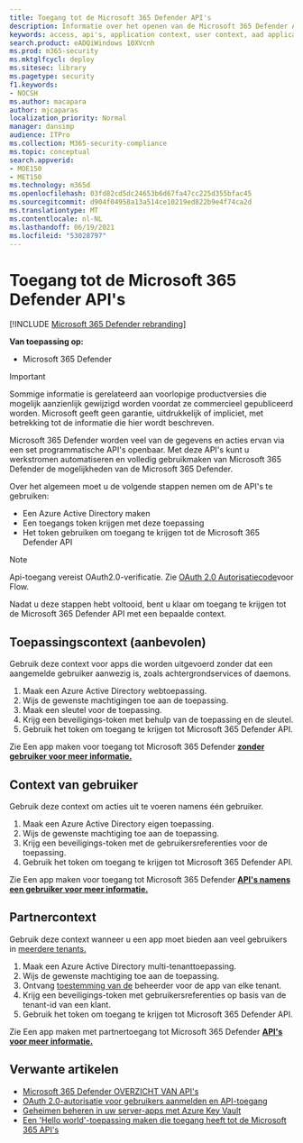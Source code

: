 ```yaml
---
title: Toegang tot de Microsoft 365 Defender API's
description: Informatie over het openen van de Microsoft 365 Defender API's
keywords: access, api's, application context, user context, aad application, access token
search.product: eADQiWindows 10XVcnh
ms.prod: m365-security
ms.mktglfcycl: deploy
ms.sitesec: library
ms.pagetype: security
f1.keywords:
- NOCSH
ms.author: macapara
author: mjcaparas
localization_priority: Normal
manager: dansimp
audience: ITPro
ms.collection: M365-security-compliance
ms.topic: conceptual
search.appverid:
- MOE150
- MET150
ms.technology: m365d
ms.openlocfilehash: 03fd82cd5dc24653b6d67fa47cc225d355bfac45
ms.sourcegitcommit: d904f04958a13a514ce10219ed822b9e4f74ca2d
ms.translationtype: MT
ms.contentlocale: nl-NL
ms.lasthandoff: 06/19/2021
ms.locfileid: "53028797"
---
```

# <a name="access-the-microsoft-365-defender-apis"></a>Toegang tot de Microsoft 365 Defender API's

[!INCLUDE [Microsoft 365 Defender rebranding](../includes/microsoft-defender.md)]

**Van toepassing op:**

- Microsoft 365 Defender

> [!IMPORTANT]
> Sommige informatie is gerelateerd aan voorlopige productversies die mogelijk aanzienlijk gewijzigd worden voordat ze commercieel gepubliceerd worden. Microsoft geeft geen garantie, uitdrukkelijk of impliciet, met betrekking tot de informatie die hier wordt beschreven.

Microsoft 365 Defender worden veel van de gegevens en acties ervan via een set programmatische API's openbaar. Met deze API's kunt u werkstromen automatiseren en volledig gebruikmaken van Microsoft 365 Defender de mogelijkheden van de Microsoft 365 Defender.

Over het algemeen moet u de volgende stappen nemen om de API's te gebruiken:

- Een Azure Active Directory maken
- Een toegangs token krijgen met deze toepassing
- Het token gebruiken om toegang te krijgen tot de Microsoft 365 Defender API

> [!NOTE]
> Api-toegang vereist OAuth2.0-verificatie. Zie [OAuth 2.0 Autorisatiecode](/azure/active-directory/develop/active-directory-v2-protocols-oauth-code)voor Flow.

Nadat u deze stappen hebt voltooid, bent u klaar om toegang te krijgen tot de Microsoft 365 Defender API met een bepaalde context.

## <a name="application-context-recommended"></a>Toepassingscontext (aanbevolen)

Gebruik deze context voor apps die worden uitgevoerd zonder dat een aangemelde gebruiker aanwezig is, zoals achtergrondservices of daemons.

1. Maak een Azure Active Directory webtoepassing.
2. Wijs de gewenste machtigingen toe aan de toepassing.
3. Maak een sleutel voor de toepassing.
4. Krijg een beveiligings-token met behulp van de toepassing en de sleutel.
5. Gebruik het token om toegang te krijgen tot Microsoft 365 Defender API.

Zie Een app maken voor toegang tot Microsoft 365 Defender **[zonder gebruiker voor meer informatie.](api-create-app-web.md)**

## <a name="user-context"></a>Context van gebruiker

Gebruik deze context om acties uit te voeren namens één gebruiker.

1. Maak een Azure Active Directory eigen toepassing.
2. Wijs de gewenste machtiging toe aan de toepassing.
3. Krijg een beveiligings-token met de gebruikersreferenties voor de toepassing.
4. Gebruik het token om toegang te krijgen tot Microsoft 365 Defender API.

Zie Een app maken voor toegang tot Microsoft 365 Defender **[API's namens een gebruiker voor meer informatie.](api-create-app-user-context.md)**

## <a name="partner-context"></a>Partnercontext

Gebruik deze context wanneer u een app moet bieden aan veel gebruikers in [meerdere tenants.](/azure/active-directory/develop/single-and-multi-tenant-apps)

1. Maak een Azure Active Directory multi-tenanttoepassing.
2. Wijs de gewenste machtiging toe aan de toepassing.
3. Ontvang [toestemming van de](/azure/active-directory/develop/v2-permissions-and-consent#requesting-consent-for-an-entire-tenant) beheerder voor de app van elke tenant.
4. Krijg een beveiligings-token met gebruikersreferenties op basis van de tenant-id van een klant.
5. Gebruik het token om toegang te krijgen tot Microsoft 365 Defender API.

Zie Een app maken met partnertoegang tot Microsoft 365 Defender **[API's voor meer informatie.](api-partner-access.md)**

## <a name="related-articles"></a>Verwante artikelen

- [Microsoft 365 Defender OVERZICHT VAN API's](api-overview.md)
- [OAuth 2.0-autorisatie voor gebruikers aanmelden en API-toegang](/azure/active-directory/develop/active-directory-v2-protocols-oauth-code)
- [Geheimen beheren in uw server-apps met Azure Key Vault](/learn/modules/manage-secrets-with-azure-key-vault/)
- [Een 'Hello world'-toepassing maken die toegang heeft tot de Microsoft 365 API's](api-hello-world.md)